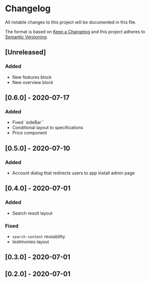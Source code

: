 # Changelog

All notable changes to this project will be documented in this file.

The format is based on [Keep a Changelog](http://keepachangelog.com/en/1.0.0/)
and this project adheres to [Semantic Versioning](http://semver.org/spec/v2.0.0.html).

## [Unreleased]
### Added 
- New features block
- New overview block

## [0.6.0] - 2020-07-17
### Added 
- Fixed `sideBar``
- Conditional layout to specifications
- Price component

## [0.5.0] - 2020-07-10

### Added
- Account dialog that redirects users to app install admin page

## [0.4.0] - 2020-07-01

### Added 
- Search result layout

### Fixed
- `search-content` reusability
- testimonies layout

## [0.3.0] - 2020-07-01

## [0.2.0] - 2020-07-01
